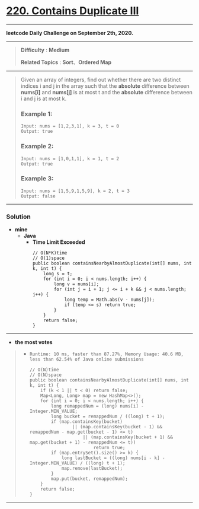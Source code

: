 # [220. Contains Duplicate III](https://leetcode.com/problems/contains-duplicate-iii/)

---

**leetcode Daily Challenge on September 2th, 2020.**

---

> **Difficulty** : **Medium**
>
> **Related Topics** : **Sort**、**Ordered Map**

---

> Given an array of integers, find out whether there are two distinct indices i and j in the array such that the **absolute** difference between **nums[i]** and **nums[j]** is at most t and the **absolute** difference between i and j is at most k.
>
> ### Example 1:
> ```
> Input: nums = [1,2,3,1], k = 3, t = 0
> Output: true
> ````
>
> ### Example 2:
> ```
> Input: nums = [1,0,1,1], k = 1, t = 2
> Output: true
> ```
>
> ### Example 3:
> ```
> Input: nums = [1,5,9,1,5,9], k = 2, t = 3
> Output: false
> ```

---


### Solution
* **mine**
  * **Java**
    * **Time Limit Exceeded**
      ```
      // O(N*K)time
      // O(1)space
      public boolean containsNearbyAlmostDuplicate(int[] nums, int k, int t) {
          long s = t;
          for (int i = 0; i < nums.length; i++) {
              long v = nums[i];
              for (int j = i + 1; j <= i + k && j < nums.length; j++) {
                  long temp = Math.abs(v - nums[j]);
                  if (temp <= s) return true;
              }
          }
          return false;
      }
      ```

---

* **the most votes**
>  * `Runtime: 10 ms, faster than 87.27%, Memory Usage: 40.6 MB, less than 62.54% of Java online submissions`
>    ```
>    // O(N)time
>    // O(N)space
>    public boolean containsNearbyAlmostDuplicate(int[] nums, int k, int t) {
>        if (k < 1 || t < 0) return false;
>        Map<Long, Long> map = new HashMap<>();
>        for (int i = 0; i < nums.length; i++) {
>            long remappedNum = (long) nums[i] - Integer.MIN_VALUE;
>            long bucket = remappedNum / ((long) t + 1);
>            if (map.containsKey(bucket)
>                    || (map.containsKey(bucket - 1) && remappedNum - map.get(bucket - 1) <= t)
>                        || (map.containsKey(bucket + 1) && map.get(bucket + 1) - remappedNum <= t))
>                            return true;
>            if (map.entrySet().size() >= k) {
>                long lastBucket = ((long) nums[i - k] - Integer.MIN_VALUE) / ((long) t + 1);
>                map.remove(lastBucket);
>            }
>            map.put(bucket, remappedNum);
>        }
>        return false;
>    }
>    ```

---
